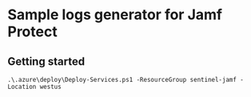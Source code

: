 # Sample logs generator for Jamf Protect

## Getting started

```
.\.azure\deploy\Deploy-Services.ps1 -ResourceGroup sentinel-jamf -Location westus
```
